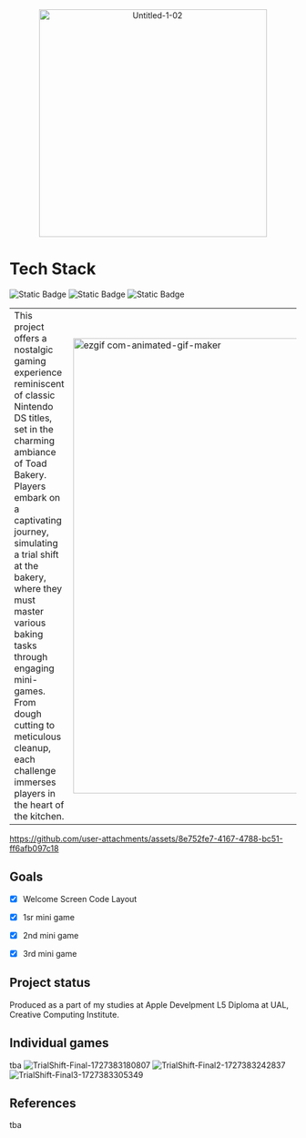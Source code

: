 <div align="center">
  <img src="https://github.com/makikooni/trialshift/assets/92479890/42a58437-f85b-4f17-b1a9-df804a414ff8" alt="Untitled-1-02" width="400">
</div>

# Tech Stack
![Static Badge](https://img.shields.io/badge/Swift-FA7343?style=for-the-badge&logo=swift&logoColor=white)
![Static Badge](https://img.shields.io/badge/Xcode-007ACC?style=for-the-badge&logo=Xcode&logoColor=white)
![Static Badge](https://img.shields.io/badge/iOS-000000?style=for-the-badge&logo=ios&logoColor=white)

<table>
  <tr>
    <td>
      This project offers a nostalgic gaming experience reminiscent of classic Nintendo DS titles, set in the charming ambiance of Toad Bakery. Players embark on a captivating journey, simulating a trial shift at the bakery, where they must master various baking tasks through engaging mini-games. From dough cutting to meticulous cleanup, each challenge immerses players in the heart of the kitchen.
    </td>
    <td>
      <img src="https://github.com/user-attachments/assets/d83554f2-fa22-4b74-a63d-77b0cc483b67" alt="ezgif com-animated-gif-maker" width="800">
    </td>
  </tr>
</table>

https://github.com/user-attachments/assets/8e752fe7-4167-4788-bc51-ff6afb097c18



## Goals
- [x] Welcome Screen Code Layout
- [x] 1sr mini game
- [x] 2nd mini game
- [x] 3rd mini game


## Project status
Produced as a part of my studies at Apple Develpment L5 Diploma at UAL, Creative Computing Institute. 

## Individual games
tba
![TrialShift-Final-1727383180807](https://github.com/user-attachments/assets/db5cf033-2b24-4b32-a14c-cd1409bed5b8)
![TrialShift-Final2-1727383242837](https://github.com/user-attachments/assets/b583207a-c314-4285-af24-0404c494824d)
![TrialShift-Final3-1727383305349](https://github.com/user-attachments/assets/f00d1616-5d87-44f9-8329-2d521123351e)

## References
tba
